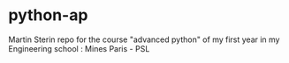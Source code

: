 # python-ap
Martin Sterin 
repo for the course "advanced python" of my first year in my Engineering school : Mines Paris - PSL
